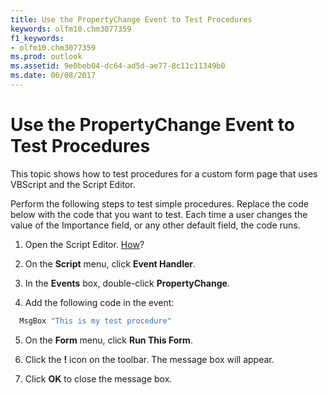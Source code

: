 ```yaml
---
title: Use the PropertyChange Event to Test Procedures
keywords: olfm10.chm3077359
f1_keywords:
- olfm10.chm3077359
ms.prod: outlook
ms.assetid: 9e0beb04-dc64-ad5d-ae77-8c11c11349b0
ms.date: 06/08/2017
---
```



# Use the PropertyChange Event to Test Procedures

This topic shows how to test procedures for a custom form page that uses VBScript and the Script Editor.

Perform the following steps to test simple procedures. Replace the code below with the code that you want to test. Each time a user changes the value of the Importance field, or any other default field, the code runs.

1. Open the Script Editor. [How](using-the-script-editor.md)?
    
2. On the **Script** menu, click **Event Handler**.
    
3. In the **Events** box, double-click **PropertyChange**.
    
4. Add the following code in the event:
    
```vb
  MsgBox "This is my test procedure"
```


    
    
5. On the **Form** menu, click **Run This Form**.
    
6. Click the **!** icon on the toolbar. The message box will appear.
    
7. Click **OK** to close the message box.
    

